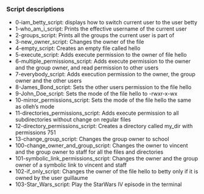 ### Script descriptions
 - 0-iam_betty_script: displays how to switch current user to the user betty
 - 1-who_am_i_script: Prints the effective username of the current user
 - 2-groups_script: Prints all the groups the current user is part of
 - 3-new_owner_script: Changes the owner of the file
 - 4-empty_script: Creates an empty file called hello
 - 5-execute_script: Adds execute permission to the owner of file hello
 - 6-multiple_permissions_script: Adds execute permission to the owner and the group owner, and read permission to other users
 - 7-everybody_script: Adds execution permission to the owner, the group owner and the other users
 - 8-James_Bond_script: Sets the other users permission to the file hello
 - 9-John_Doe_script: Sets the mode of the file hello to -rwxr-x-wx
 - 10-mirror_permissions_script: Sets the mode of the file hello the same as olleh’s mode
 - 11-directories_permissions_script: Adds execute permission to all subdirectories without change on regular files
 - 12-directory_permissions_script: Creates a directory called my_dir with permissions 751
 - 13-change_group_script: Changes the group owner to school
 - 100-change_owner_and_group_script: Changes the owner to vincent and the group owner to staff for all the files and directories
 - 101-symbolic_link_permissions_script: Changes the owner and the group owner of a symbolic link to vincent and staff
 - 102-if_only_script: Changes the owner of the file hello to betty only if it is owned by the user guillaume
 - 103-Star_Wars_script: Play the StarWars IV episode in the terminal
